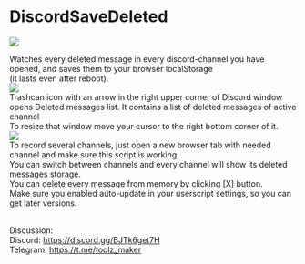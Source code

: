 # DiscordSaveDeleted
[<img src="https://user-images.githubusercontent.com/3372598/166113712-1bc3d654-1342-4f1e-9845-21c3b21524b1.png">](https://greasyfork.org/en/scripts/453176-discord-watch-deleted-messages)<br/>

Watches every deleted message in every discord-channel you have opened, and saves them to your browser localStorage<br/>(it lasts even after reboot).<br/>
<img src="https://i.imgur.com/mevO18t.png"><br/>
Trashcan icon with an arrow in the right upper corner of Discord window opens Deleted messages list. It contains a list of deleted messages of active channel<br/>
To resize that window move your cursor to the right bottom corner of it.<br/>
<img src="https://i.imgur.com/VPjrXGb.gif"><br/>
To record several channels, just open a new browser tab with needed channel and make sure this script is working.<br/>
You can switch between channels and every channel will show its deleted messages storage.<br/>
You can delete every message from memory by clicking [X] button.<br/>
Make sure you enabled auto-update in your userscript settings, so you can get later versions.<br/><br/>

Discussion:<br/>
Discord: <a>https://discord.gg/BJTk6get7H</a><br/>
Telegram: <a>https://t.me/toolz_maker</a>

